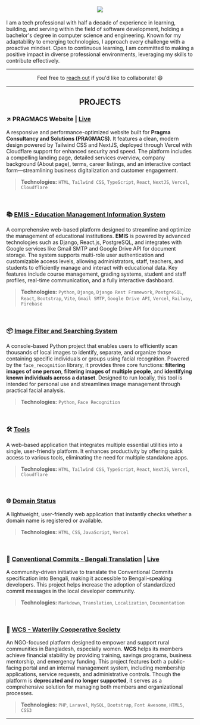 <h1 align="center">
  <img src="https://readme-typing-svg.herokuapp.com?font=Anek+Bangla&weight=600&size=32&pause=1010&center=true&vCenter=true&width=550&lines=👋+This+is+Forhad+Khan;👨‍💻+A+Full-Stack+Software+Engineer;✨+Crafting+Cutting-Edge+Web+Solutions;🎯+Now+Mastering+Cloud,+DevOps+and+AI;">
</h1>

I am a tech professional with half a decade of experience in learning, building, and serving within 
the field of software development, holding a bachelor's degree in computer science and engineering. 
Known for my adaptability to emerging technologies, I approach every challenge with a proactive 
mindset. Open to continuous learning, I am committed to making a positive impact in diverse 
professional environments, leveraging my skills to contribute effectively. 

<!--
### 🛠️ Technologies & Tools
<table align="center">
  <tr>
    <td><b>Category</b></td>
    <td><b>Currently Working With</b></td>
    <td><b>Previously Worked With</b></td>
  </tr>
  <tr>
    <td><b>Languages</b></td>
    <td>
      <img height="32" width="32" title="JavaScript" src="https://cdn.simpleicons.org/javascript/black/white" style="cursor: none;" /> 
      <img height="32" width="32" title="TypeScript" src="https://cdn.simpleicons.org/typescript/black/white" /> 
      <img height="32" width="32" title="Python" src="https://cdn.simpleicons.org/python/black/white" />
    </td>
    <td>
      <img height="32" width="32" title="C" src="https://cdn.simpleicons.org/c/black/white" /> 
      <img height="32" width="32" title="C++" src="https://cdn.simpleicons.org/cplusplus/black/white" /> 
      <img height="32" width="32" title="PHP" src="https://cdn.simpleicons.org/php/black/white" /> 
      <img height="32" width="32" title="Java" src="https://cdn.statically.io/img/s6.imgcdn.dev/YDX3Xe.png" />
    </td>
  </tr>
  <tr>
    <td><b>Frameworks/Libs</b></td>
    <td>
      <img height="32" width="32" title="React" src="https://cdn.simpleicons.org/react/black/white" /> 
      <img height="32" width="32" title="Next.js" src="https://cdn.simpleicons.org/nextdotjs/black/white" /> 
      <img height="32" width="32" title="Django" src="https://cdn.simpleicons.org/django/black/white" /> 
      <img height="32" width="32" title="FastAPI" src="https://cdn.simpleicons.org/fastapi/black/white" /> 
      <img height="32" width="32" title="TailwindCSS" src="https://cdn.simpleicons.org/tailwindcss/black/white" />
    </td>
    <td>
      <img height="32" width="32" title="Laravel" src="https://cdn.simpleicons.org/laravel/black/white" /> 
      <img height="32" width="32" title="WordPress" src="https://cdn.simpleicons.org/wordpress/black/white" /> 
      <img height="32" width="32" title="jQuery" src="https://cdn.simpleicons.org/jquery/black/white" /> 
      <img height="32" width="32" title="Bootstrap" src="https://cdn.simpleicons.org/bootstrap/black/white" />
    </td>
  </tr>
  <tr>
    <td><b>Databases</b></td>
    <td><img height="32" width="32" title="PostgreSQL" src="https://cdn.simpleicons.org/postgresql/black/white" /> 
      <img height="32" width="32" title="SQLite" src="https://cdn.simpleicons.org/sqlite/black/white" /> 
      <img height="32" width="32" title="Redis" src="https://cdn.simpleicons.org/redis/black/white" />
    </td>
    <td>
      <img height="32" width="32" title="MySQL" src="https://cdn.simpleicons.org/mysql/black/white" /> 
      <img height="32" width="32" title="MariaDB" src="https://cdn.simpleicons.org/mariadb/black/white" /> 
      <img height="32" width="32" title="MongoDB" src="https://cdn.simpleicons.org/mongodb/black/white" />
    </td>
  </tr>
  <tr>
    <td><b>Tools</b></td>
    <td><img height="32" width="32" title="Git" src="https://cdn.simpleicons.org/git/black/white" /> 
      <img height="32" width="32" title="GitHub" src="https://cdn.simpleicons.org/github/black/white" /> 
      <img height="32" width="32" title="Postman" src="https://cdn.simpleicons.org/postman/black/white" /> 
      <img height="32" width="32" title="Docker" src="https://cdn.simpleicons.org/docker/black/white" /> 
      <img height="32" width="32" title="Figma" src="https://cdn.simpleicons.org/figma/black/white" />
    </td>
    <td>
      <img height="32" width="32" title="GitLab" src="https://cdn.simpleicons.org/gitlab/black/white" />
    </td>
  </tr>
  <tr>
    <td><b>Exploring</b></td>
    <td colspan="2">
      <img height="32" width="32" title="Strapi" src="https://cdn.simpleicons.org/strapi/black/white" /> 
      <img height="32" width="32" title="Go" src="https://cdn.simpleicons.org/go/black/white" /> 
      <img height="32" width="32" title="Three.js" src="https://cdn.simpleicons.org/threedotjs/black/white" /> 
      <img height="32" width="32" title="Chart.js" src="https://cdn.simpleicons.org/chartdotjs/black/white" /> 
      <img height="32" width="32" title="WebGL" src="https://cdn.simpleicons.org/webgl/black/white" /> 
      <img height="32" width="32" title="WebRTC" src="https://cdn.simpleicons.org/webrtc/black/white" />
    </td>
  </tr>
</table>
-->
---

<p align="center">Feel free to <a href="https://dm.new/khan" target="_blank">reach out</a> if you'd like to collaborate! 😄</p>  

---

<h2 align="center"> PROJECTS </h2>

### ↗️ PRAGMACS Website | [Live](https://pragmacs.com)
A responsive and performance-optimized website built for **Pragma Consultancy and Solutions (PRAGMACS)**. It features a clean, modern design powered by Tailwind CSS and NextJS, deployed through Vercel with Cloudflare support for enhanced security and speed. The platform includes a compelling landing page, detailed services overview, company background (About page), terms, career listings, and an interactive contact form—streamlining business digitalization and customer engagement.   
> **Technologies:** `HTML`, `Tailwind CSS`, `TypeScript`, `React`, `NextJS`, `Vercel`, `Cloudflare`

<br/>

### 📚 [EMIS - Education Management Information System](https://github.com/forhadakhan/emis/)
A comprehensive web-based platform designed to streamline and optimize the management of educational institutions. **EMIS** is powered by advanced technologies such as Django, React.js, PostgreSQL, and integrates with Google services like Gmail SMTP and Google Drive API for document storage. The system supports multi-role user authentication and customizable access levels, allowing administrators, staff, teachers, and students to efficiently manage and interact with educational data. Key features include course management, grading systems, student and staff profiles, real-time communication, and a fully interactive dashboard.
> **Technologies:** `Python`, `Django`, `Django Rest Framework`, `PostgreSQL`, `React`, `Bootstrap`, `Vite`, `Gmail SMTP`, `Google Drive API`, `Vercel`, `Railway`, `Firebase`

<br/>

### 📦 [Image Filter and Searching System](https://github.com/forhadakhan/Image-Filter-and-Searching-System)
A console-based Python project that enables users to efficiently scan thousands of local images to identify, separate, and organize those containing specific individuals or groups using facial recognition. Powered by the `face_recognition` library, it provides three core functions: **filtering images of one person**, **filtering images of multiple people**, and **identifying known individuals across a dataset**. Designed to run locally, this tool is intended for personal use and streamlines image management through practical facial analysis.   
> **Technologies:** `Python`, `Face Recognition`

<br/>

### 🛠️ [Tools](https://github.com/forhadakhan/tools)
A web-based application that integrates multiple essential utilities into a single, user-friendly platform. It enhances productivity by offering quick access to various tools, eliminating the need for multiple standalone apps.   
> **Technologies:** `HTML`, `Tailwind CSS`, `TypeScript`, `React`, `NextJS`, `Vercel`, `Cloudflare`

<br/>

### 🌐 [Domain Status](https://github.com/forhadakhan/domain-status)
A lightweight, user-friendly web application that instantly checks whether a domain name is registered or available. 
> **Technologies:** `HTML`, `CSS`, `JavaScript`, `Vercel`

<br/>

### 📝 [Conventional Commits - Bengali Translation](https://github.com/forhadakhan/conventionalcommits.org) | [Live](https://www.conventionalcommits.org/bn/v1.0.0/)
A community-driven initiative to translate the Conventional Commits specification into Bengali, making it accessible to Bengali-speaking developers. This project helps increase the adoption of standardized commit messages in the local developer community.
> **Technologies:** `Markdown`, `Translation`, `Localization`, `Documentation`

<br/>

### 🌊 [WCS - Waterlily Cooperative Society](http://wcs.test)
An NGO-focused platform designed to empower and support rural communities in Bangladesh, especially women. **WCS** helps its members achieve financial stability by providing training, savings programs, business mentorship, and emergency funding. This project features both a public-facing portal and an internal management system, including membership applications, service requests, and administrative controls. Though the platform is **deprecated and no longer supported**, it serves as a comprehensive solution for managing both members and organizational processes.
> **Technologies:** `PHP`, `Laravel`, `MySQL`, `Bootstrap`, `Font Awesome`, `HTML5`, `CSS3`

---
<!--
<p align="center">
  <img src ="https://github-readme-streak-stats.herokuapp.com?user=forhadakhan&theme=darcula&hide_border=true&background=FFFFFF00">
</p>  
-->
